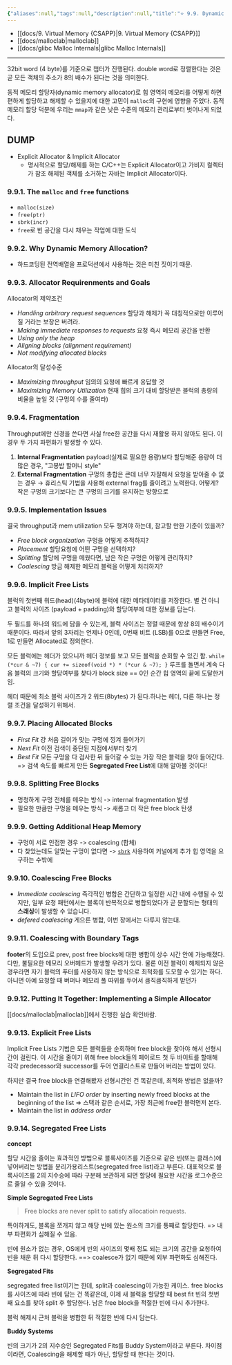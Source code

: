 ```yaml
---
{"aliases":null,"tags":null,"description":null,"title":"⭐️ 9.9. Dynamic Memory Allocation","created":"2023-09-09T13:15:29","updated":"2024-01-16T09:54:46","dg-publish":true,"permalink":"/docs/⭐️ 9.9. Dynamic Memory Allocation/","dgPassFrontmatter":true}
---
```


- [[docs/9. Virtual Memory {CSAPP}\|9. Virtual Memory {CSAPP}]]
- [[docs/malloclab\|malloclab]]
- [[docs/glibc Malloc Internals\|glibc Malloc Internals]]
___
32bit word (4 byte)를 기준으로 챕터가 진행된다. double word로 정렬한다는 것은 곧 모든 객체의 주소가 8의 배수가 된다는 것을 의미한다.

동적 메모리 할당자(dynamic memory allocator)로 힙 영역의 메모리를 어떻게 하면 편하게 할당하고 해제할 수 있을지에 대한 고민이 `malloc`의 구현에 영향을 주었다. 동적 메모리 할당 덕분에 우리는 `mmap`과 같은 낮은 수준의 메모리 관리로부터 벗어나게 되었다.

## DUMP

- Explicit Allocator & Implicit Allocator
	- 명시적으로 할당/해제를 하는 C/C++는 Explicit Allocator이고 가비지 컬렉터가 참조 해제된 객체를 소거하는 자바는 Implicit Allocator이다.

### 9.9.1. The `malloc` and `free` functions

- `malloc(size)`
- `free(ptr)`
- `sbrk(incr)`
- `free`로 빈 공간을 다시 채우는 작업에 대한 도식

### 9.9.2. Why Dynamic Memory Allocation?

- 하드코딩된 전역배열을 프로덕션에서 사용하는 것은 미친 짓이기 때문.

### 9.9.3. Allocator Requirenments and Goals

Allocator의 제약조건

- *Handling arbitrary request sequences* 할당과 해제가 꼭 대칭적으로만 이루어질 거라는 보장은 버려라.
- *Making immediate responses to requests* 요청 즉시 메모리 공간을 반환
- *Using only the heap*
- *Aligning blocks (alignment requirement)*
- *Not modifying allocated blocks*

Allocator의 달성수준

- *Maximizing throughput* 임의의 요청에 빠르게 응답할 것
- *Maximizing Memory Utilization* 현재 힙의 크기 대비 할당받은 블럭의 총량의 비율을 높일 것 (구멍의 수를 줄여라)

### 9.9.4. Fragmentation

Throughput에만 신경을 쓴다면 사실 free한 공간을 다시 재활용 하지 않아도 된다. 이 경우 두 가지 파편화가 발생할 수 있다.

1. **Internal Fragmentation** payload(실제로 필요한 용량)보다 할당해준 용량이 더 많은 경우, "고봉밥 할머니 style"
2. **External Fragmentation** 구멍의 총합은 큰데 너무 자잘해서 요청을 받아줄 수 없는 경우 → 휴리스틱 기법을 사용해 external frag를 줄이려고 노력한다. 어떻게? 작은 구멍의 크기보다는 큰 구멍의 크기를 유지하는 방향으로

### 9.9.5. Implementation Issues

결국 throughput과 mem utilization 모두 챙겨야 하는데, 참고할 만한 기준이 있을까?

- *Free block organization* 구멍을 어떻게 추적하지?
- *Placement* 할당요청에 어떤 구멍을 선택하지?
- *Splitting* 할당에 구멍을 메웠다면, 남은 작은 구멍은 어떻게 관리하지?
- *Coalescing* 방금 해제한 메모리 블럭을 어떻게 처리하지?

### 9.9.6. Implicit Free Lists

블럭의 첫번째 워드(head)(4byte)에 블럭에 대한 메타데이터를 저장한다. 별 건 아니고 블럭의 사이즈 (payload + padding)와 할당여부에 대한 정보를 담는다. 

두 필드를 하나의 워드에 담을 수 있는게, 블럭 사이즈는 정렬 때문에 항상 8의 배수이기 때문이다. 따라서 앞의 3자리는 언제나 0인데, 0번째 비트 (LSB)를 0으로 만들면 Free, 1로 만들면 Allocated로 정의한다.

모든 블럭에는 헤더가 있으니까 헤더 정보를 보고 모든 블럭을 순회할 수 있긴 함. `while (*cur & ~7) { cur += sizeof(void *) * (*cur & ~7); }` 루프를 돌면서 계속 다음 블럭의 크기와 할당여부를 찾다가 block size == 0인 순간 힙 영역의 끝에 도달한거임.

헤더 때문에 최소 블럭 사이즈가 2 워드(8bytes) 가 된다.하나는 헤더, 다른 하나는 정렬 조건을 달성하기 위해서.

### 9.9.7. Placing Allocated Blocks

- *First Fit* 걍 처음 길이가 맞는 구멍에 낑겨 들어가기
- *Next Fit* 이전 검색이 중단된 지점에서부터 찾기
- *Best Fit* 모든 구멍을 다 검사한 뒤 들어갈 수 있는 가장 작은 블럭을 찾아 들어간다. => 검색 속도를 빠르게 만든 **Segregated Free List**에 대해 알아볼 것이다!

### 9.9.8. Splitting Free Blocks

- 멍청하게 구멍 전체를 메우는 방식 -> internal fragmentation 발생
- 필요한 만큼만 구멍을 메우는 방식 -> 새롭고 더 작은 free block 탄생

### 9.9.9. Getting Additional Heap Memory

- 구멍이 서로 인접한 경우 -> coalescing (합체)
- 다 찾았는데도 알맞는 구멍이 없다면 -> [`sbrk`](https://linux.die.net/man/2/sbrk) 사용하여 커널에게 추가 힙 영역을 요구하는 수밖에

### 9.9.10. Coalescing Free Blocks

- *Immediate coalescing* 즉각적인 병합은 간단하고 일정한 시간 내에 수행될 수 있지만, 일부 요청 패턴에서는 블록이 반복적으로 병합되었다가 곧 분할되는 형태의 **스래싱**이 발생할 수 있습니다.
- *defered coalescing* 게으른 병합, 이번 장에서는 다루지 않는대.

### 9.9.11. Coalescing with Boundary Tags

**footer**의 도입으로 prev, post free blocks에 대한 병합이 상수 시간 안에 가능해졌다. 다만, 불필요한 메모리 오버헤드가 발생할 우려가 있다. 물론 이전 블럭이 해제되지 않은 경우라면 자기 블럭의 푸터를 사용하지 않는 방식으로 최적화를 도모할 수 있기는 하다. 아니면 아예 요청할 때 버퍼나 메모리 풀 따위를 두어서 큼직큼직하게 받던가

### 9.9.12. Putting It Together: Implementing a Simple Allocator

[[docs/malloclab\|malloclab]]에서 진행한 실습 확인바람.

### 9.9.13. Explicit Free Lists

Implicit Free Lists 기법은 모든 블럭들을 순회하며 free block을 찾아야 해서 선형시간이 걸린다. 이 시간을 줄이기 위해 free block들의 페이로드 첫 두 바이트를 할애해 각각 predecessor와 successor를 두어 연결리스트로 만들어 버리는 방법이 있다.

하지만 결국 free block을 연결해봤자 선형시간인 건 똑같은데, 최적화 방법은 없을까?

- Maintain the list in *LIFO order* by inserting newly freed blocks at the beginning of the list => 스택과 같은 순서로, 가장 최근에 free한 블럭먼저 본다.
- Maintain the list in *address order*

### 9.9.14. Segregated Free Lists

**concept**

할당 시간을 줄이는 효과적인 방법으로 블록사이즈를 기준으로 같은 빈(또는 클래스)에 넣어버리는 방법을 분리가용리스트(segregated free list)라고 부른다. 대표적으로 블록사이즈를 2의 지수승에 따라 구분해 보관하게 되면 할당에 필요한 시간을 로그수준으로 줄일 수 있을 것이다.

**Simple Segregated Free Lists**

> Free blocks are never split to satisfy allocatioin requests.

특이하게도, 블록을 쪼개지 않고 해당 빈에 있는 원소의 크기를 통째로 할당한다. => 내부 파편화가 심해질 수 있음.

빈에 원소가 없는 경우, OS에게 빈의 사이즈의 몇배 정도 되는 크기의 공간을 요청하여 빈을 채운 뒤 다시 할당한다. ==> coalesce가 없기 때문에 외부 파편화도 심해진다.

**Segregated Fits**

segregated free list이기는 한데, split과 coalescing이 가능한 케이스. free blocks를 사이즈에 따라 빈에 담는 건 똑같은데, 이제 새 블럭을 할당할 때 best fit 빈의 첫번째 요소를 찾아 split 후 할당한다. 남은 free block을 적절한 빈에 다시 추가한다.

블럭 해제시 근처 블럭을 병합한 뒤 적절한 빈에 다시 담는다.

**Buddy Systems**

빈의 크기가 2의 지수승인 Segregated Fits를 Buddy System이라고 부른다. 차이점이라면, Coalescing을 해제할 때가 아닌, 할당할 때 한다는 것이다.
